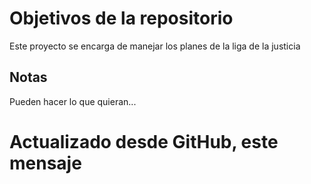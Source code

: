 # Objetivos de la repositorio

Este proyecto se encarga de manejar los planes de la liga de la justicia


## Notas
Pueden hacer lo que quieran...

# Actualizado desde GitHub, este mensaje
